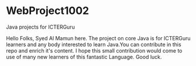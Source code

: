 # WebProject1002
Java projects for ICTERGuru


Hello Folks, Syed Al Mamun here. The project on core Java is for ICTERGuru learners and any body interested to learn Java.You can contribute in this repo and enrich it's content. I hope this small contribution would come to use of many new learners of this fantastic Language. Good luck.
